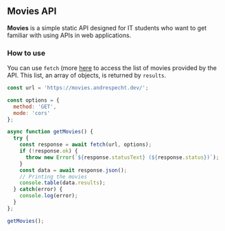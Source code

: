 ## Movies API

**Movies** is a simple static API designed for IT students who want to get 
familiar with using APIs in web applications.

### How to use

You can use ```fetch``` (more [here](https://github.com/mrspecht/fetch-api) to 
access the list of movies provided by the API. This list, an array of objects, 
is returned by ```results```.

```javascript
const url = 'https://movies.andrespecht.dev/';

const options = {
  method: 'GET',
  mode: 'cors'
};

async function getMovies() {
  try {
    const response = await fetch(url, options);
    if (!response.ok) {
      throw new Error(`${response.statusText} (${response.status})`);
    }
    const data = await response.json();
    // Printing the movies
    console.table(data.results);
  } catch(error) {
    console.log(error);
  }
};

getMovies();
```